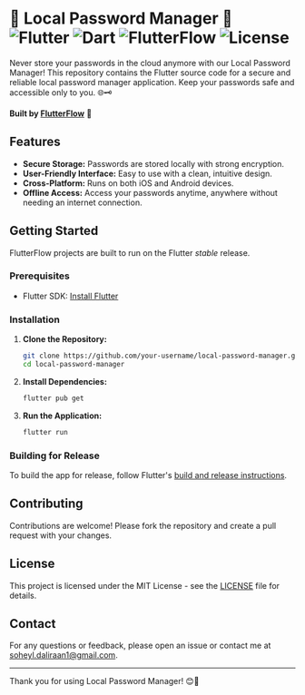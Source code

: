 # 🔐 Local Password Manager 🔐 ![Flutter](https://img.shields.io/badge/Flutter-blue?logo=flutter) ![Dart](https://img.shields.io/badge/Dart-blue?logo=dart) ![FlutterFlow](https://img.shields.io/badge/Built%20with-FlutterFlow-blue) ![License](https://img.shields.io/badge/License-MIT-green)

Never store your passwords in the cloud anymore with our Local Password Manager! This repository contains the Flutter source code for a secure and reliable local password manager application. Keep your passwords safe and accessible only to you. 🌐🗝️

**Built by [FlutterFlow](https://flutterflow.io)** 🚀

## Features
- **Secure Storage:** Passwords are stored locally with strong encryption.
- **User-Friendly Interface:** Easy to use with a clean, intuitive design.
- **Cross-Platform:** Runs on both iOS and Android devices.
- **Offline Access:** Access your passwords anytime, anywhere without needing an internet connection.

## Getting Started

FlutterFlow projects are built to run on the Flutter _stable_ release.

### Prerequisites
- Flutter SDK: [Install Flutter](https://flutter.dev/docs/get-started/install)

### Installation
1. **Clone the Repository:**
    ```bash
    git clone https://github.com/your-username/local-password-manager.git
    cd local-password-manager
    ```
2. **Install Dependencies:**
    ```bash
    flutter pub get
    ```

3. **Run the Application:**
    ```bash
    flutter run
    ```

### Building for Release
To build the app for release, follow Flutter's [build and release instructions](https://flutter.dev/docs/deployment).

## Contributing
Contributions are welcome! Please fork the repository and create a pull request with your changes.

## License
This project is licensed under the MIT License - see the [LICENSE](LICENSE) file for details.

## Contact
For any questions or feedback, please open an issue or contact me at [soheyl.daliraan1@gmail.com](mailto:soheyl.daliraan1@gmail.com).

---

Thank you for using Local Password Manager! 😊🔐
